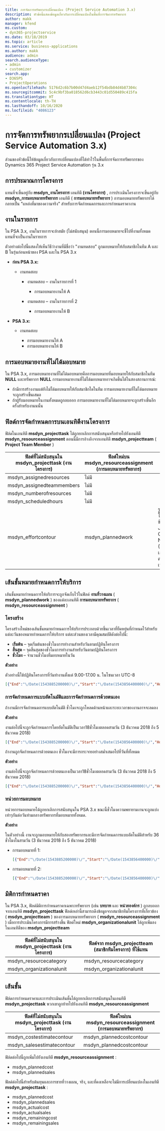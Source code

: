 ```yaml
---
title: การจัดการทรัพยากรเปลี่ยนแปลง (Project Service Automation 3.x)
description: หัวข้อนี้แสดงข้อมูลเกี่ยวกับการเปลี่ยนแปลงในพื้นที่การจัดการทรัพยากร
author: makk
manager: kfend
ms.custom:
- dyn365-projectservice
ms.date: 03/18/2019
ms.topic: article
ms.service: business-applications
ms.author: makk
audience: admin
search.audienceType:
- admin
- customizer
search.app:
- D365PS
- ProjectOperations
ms.openlocfilehash: 5176d2c6b7b00d47d4aeb12f54bdb84d4b87304c
ms.sourcegitcommit: 5c4c9bf3ba018562d6cb3443c01d550489c415fa
ms.translationtype: HT
ms.contentlocale: th-TH
ms.lasthandoff: 10/16/2020
ms.locfileid: "4086123"
---
```

# <a name="resource-management-changes-project-service-automation-3x"></a>การจัดการทรัพยากรเปลี่ยนแปลง (Project Service Automation 3.x)

ส่วนของหัวข้อนี้ให้ข้อมูลเกี่ยวกับการเปลี่ยนแปลงที่ได้ทำไว้ในพื้นที่การจัดการทรัพยากรของ Dynamics 365 Project Service Automation รุ่น 3.x

## <a name="project-estimates"></a>การประมาณการโครงการ

แทนที่จะขึ้นอยู่กับ **msdyn\_งานโครงการ** เอนทิตี **(งานโครงการ)** , การประเมินโครงการจะขึ้นอยู่กับ **msdyn\_การมอบหมายทรัพยากร** เอนทิตี ( **การมอบหมายทรัพยากร** ) การมอบหมายทรัพยากรได้กลายเป็น "แหล่งที่มาของความจริง" สำหรับการจัดกำหนดการและการกำหนดราคางาน

## <a name="line-tasks"></a>งานในรายการ

ใน PSA 3.x, งานในรายการจะล้าสมัย (ไม่สนับสนุน) ตอนนี้การมอบหมายจะชี้ไปที่งานทั้งหมดแทนที่จะเป็นงานในรายการ

ตัวอย่างต่อไปนี้แสดงให้เห็นวิธีว่างานที่มีชื่อว่า "งานทดสอบ" ถูกมอบหมายให้กับสมาชิกในทีม A และ B ในรุ่นก่อนหน้าของ PSA และใน PSA 3.x

- **ก่อน PSA 3.x:**

    - งานทดสอบ

        - งานทดสอบ – งานในรายการที่ 1

            - การมอบหมายงานให้ A

        - งานทดสอบ – งานในรายการที่ 2

            - การมอบหมายงานให้ B

- **PSA 3.x:**

    - งานทดสอบ

        - การมอบหมายงานให้ A
        - การมอบหมายงานให้ B

## <a name="unassigned-assignment"></a>การมอบหมายงานที่ไม่ได้มอบหมาย

ใน PSA 3.x, การมอบหมายงานที่ไม่ได้มอบหมายคือการมอบหมายที่มอบหมายให้กับสมาชิกในทีม **NULL** และทรัพยากร **NULL** การมอบหมายงานที่ไม่ได้มอบหมายอาจเกิดขึ้นได้ในสองสถานการณ์:

- ถ้ามีการสร้างงานแต่ยังไม่ได้มอบหมายให้กับสมาชิกใดในทีม การมอบหมายงานที่ไม่ได้มอบหมายจะถูกสร้างขึ้นเสมอ 
- ถ้าผู้รับมอบหมายในงานทั้งหมดถูกลบออก การมอบหมายงานที่ไม่ได้มอบหมายจะถูกสร้างขึ้นอีกครั้งสำหรับงานนนั้น

## <a name="scheduling-fields-on-the-project-task-entity"></a>ฟิลด์การจัดกำหนดการบนเอนทิตีงานโครงการ

ฟิล์ดในเอนทิตี **msdyn\_projecttask** ได้ถูกยกเลิกการสนับสนุนหรือย้ายไปยังเอนทิตี **msdyn\_resourceassignment** ตอนนี้มีการอ้างอิงจากเอนทิตี **msdyn\_projectteam** ( **Project Team Member** )

| ฟิลด์ที่ไม่สนับสนุนใน msdyn\_projecttask (งานโครงการ) | ฟิลด์ใหม่บน msdyn\_resourceassignment (การมอบหมายทรัพยากร) | ข้อคิดเห็น |
|---|---|---|
| msdyn\_assignedresources | ไม่มี | |
| msdyn\_assignedteammembers | ไม่มี | |
| msdyn\_numberofresources | ไม่มี | |
| msdyn\_scheduledhours | ไม่มี | |
| msdyn\_effortcontour | msdyn\_plannedwork | รูปแบบของโครงสร้างข้อมูล JavaScript Object Notation (JSON) ที่เก็บอยู่ในฟิล์ดมีการเปลี่ยนแปลง |

## <a name="schedule-contour"></a>เส้นชั้นหมายกำหนดการให้บริการ

เส้นชั้นหมายกำหนดการให้บริการจะถูกจัดเก็บไว้ในฟิลด์ **งานที่วางแผน** ( **msdyn\_plannedwork** ) ของแต่ละเอนทิตี **การมอบหมายทรัพยากร** ( **msdyn\_resourceassignment** )

### <a name="structure"></a>โครงสร้าง

โครงสร้างใหม่ของเส้นชั้นหมายกำหนดการให้บริการประกอบด้วยชิ้นเวลาที่ยืดหยุ่นที่กำหนดไว้สำหรับแต่ละวันของหมายกำหนดการให้บริการ แต่ละส่วนของเวลามีคุณสมบัติดังต่อไปนี้:

- **เริ่มต้น** – จุดเริ่มต้นของชั่วโมงการทำงานสำหรับวันตามปฏิทินโครงการ
- **สิ้นสุด** – จุดสิ้นสุดของชั่วโมงการทำงานสำหรับวันตามปฏิทินโครงการ
- **ชั่วโมง** – จำนวนชั่วโมงที่มอบหมายในวัน

**ตัวอย่าง**

ตัวอย่างนี้ใช้ปฏิทินโครงการที่วันทำงานตั้งแต่ 9.00-17.00 น. ในโซนเวลา UTC-8

```json
[{"End":"\/Date(1543885200000)\/","Start":"\/Date(1543856400000)\/","Hours":8},{"End":"\/Date(1543971600000)\/","Start":"\/Date(1543942800000)\/","Hours":8},{"End":"\/Date(1544058000000)\/","Start":"\/Date(1544029200000)\/","Hours":2}]
```

### <a name="auto-scheduling-and-manual-scheduling"></a>การจัดกำหนดการแบบอัตโนมัติและการจัดกำหนดการด้วยตนเอง

ถ้างานมีการจัดกำหนดการแบบอัตโนมัติ ชั่วโมงจะถูกโหลดด้านหน้าและระยะเวลาของงานอาจจะลดลง

**ตัวอย่าง**

งานต่อไปนี้จะถูกจัดกำหนดการโดยอัตโนมัติเป็นเวลา18ชั่วโมงตลอดสามวัน (3 ธันวาคม 2018 ถึง 5 ธันวาคม 2018)

```json
[{"End":"\/Date(1543885200000)\/","Start":"\/Date(1543856400000)\/","Hours":8},{"End":"\/Date(1543971600000)\/","Start":"\/Date(1543942800000)\/","Hours":8},{"End":"\/Date(1544058000000)\/","Start":"\/Date(1544029200000)\/","Hours":2}]
```

ถ้างานถูกจัดกำหนดการด้วยตนเอง ชั่วโมงจะมีการกระจายอย่างสม่ำเสมอไปที่วันที่ทั้งหมด

**ตัวอย่าง**

งานต่อไปนี้จะถูกจัดกำหนดการด้วยตนเองเป็นเวลา18ชั่วโมงตลอดสามวัน (3 ธันวาคม 2018 ถึง 5 ธันวาคม 2018)

```json
[{"End":"\/Date(1543885200000)\/","Start":"\/Date(1543856400000)\/","Hours":6},{"End":"\/Date(1543971600000)\/","Start":"\/Date(1543942800000)\/","Hours":6},{"End":"\/Date(1544058000000)\/","Start":"\/Date(1544029200000)\/","Hours":6}]
```

### <a name="assignment-unit"></a>หน่วยการมอบหมาย

หน่วยการมอบหมายได้ถูกยกเลิกการสนับสนุนใน PSA 3.x ขณะนี้ชั่วโมงความพยายามงานจะถูกแบ่งเท่าๆกันต่อวันท่ามกลางทรัพยากรที่มอบหมายทั้งหมด.

**ตัวอย่าง**

ในตัวอย่างนี้ งานจะถูกมอบหมายให้กับสองทรัพยากรและมีการจัดกำหนดการแบบอัตโนมัติสำหรับ 36 ชั่วโมงในสามวัน (3 ธันวาคม 2018 ถึง 5 ธันวาคม 2018)

- การมอบหมายที่ 1:

    ```json
    [{"End":"\/Date(1543885200000)\/","Start":"\/Date(1543856400000)\/","Hours":8},{"End":"\/Date(1543971600000)\/","Start":"\/Date(1543942800000)\/","Hours":8},{"End":"\/Date(1544058000000)\/","Start":"\/Date(1544029200000)\/","Hours":2}]
    ```

- การมอบหมายที่ 2:

    ```json
    [{"End":"\/Date(1543885200000)\/","Start":"\/Date(1543856400000)\/","Hours":8},{"End":"\/Date(1543971600000)\/","Start":"\/Date(1543942800000)\/","Hours":8},{"End":"\/Date(1544058000000)\/","Start":"\/Date(1544029200000)\/","Hours":2}]
    ```

## <a name="pricing-dimensions"></a>มิติการกำหนดราคา

ใน PSA 3.x, ฟิลด์มิติการกำหนดราคาเฉพาะทรัพยากร (เช่น **บทบาท** และ **หน่วยองค์กร** ) ถูกลบออกจากเอนทิตี **msdyn\_projecttask** ฟิลด์เหล่านี้สามารถดึงข้อมูลจากสมาชิกทีมโครงการที่เกี่ยวข้อง ( **msdyn\_projectteam** ) ของการมอบหมายทรัพยากร ( **msdyn\_resourceassignment** ) เมื่อการประเมินโครงการมีการสร้างขึ้น ฟิลด์ใหม่ **msdyn\_organizationalunit** ได้ถูกเพิ่มลงในเอนทิตีของ **msdyn\_projectteam**

| ฟิลด์ที่ไม่สนับสนุนใน msdyn\_projecttask (งานโครงการ) | ฟิลด์จาก msdyn\_projectteam (สมาชิกทีมโครงการ) ที่ใช้แทน |
|---|---|
| msdyn\_resourcecategory | msdyn\_resourcecategory |
| msdyn\_organizationalunit | msdyn\_organizationalunit |

## <a name="contours"></a>เส้นชั้น

ฟิล์ดการกำหนดราคาและการประเมินเส้นชั้นได้ถูกยกเลิกการสนับสนุนในเอนทิตี **msdyn\_projecttask** พวกเขาถูกย้ายไปยังเอนทิตี **msdyn\_resourceassignment**

| ฟิลด์ที่ไม่สนับสนุนใน msdyn\_projecttask (งานโครงการ) | ฟิลด์ใหม่บน msdyn\_resourceassignment (การมอบหมายทรัพยากร) |
|---|---|
| msdyn\_costestimatecontour | msdyn\_plannedcostcontour |
| msdyn\_salesestimatecontour | msdyn\_plannedcostcontour |

ฟิล์ดต่อไปนี้ถูกเพิ่มไปยังเอนทิตี **msdyn\_resourceassignment** :

* msdyn\_plannedcost
* msdyn\_plannedsales

ฟิลด์ต่อไปนี้สำหรับต้นทุนและการขายที่วางแผน, จริง, และที่คงเหลือจะไม่มีการเปลี่ยนแปลงในเอนทิตี **msdyn\_projecttask** :

* msdyn\_plannedcost
* msdyn\_plannedsales
* msdyn\_actualcost
* msdyn\_actualsales
* msdyn\_remainingcost
* msdyn\_remainingsales
